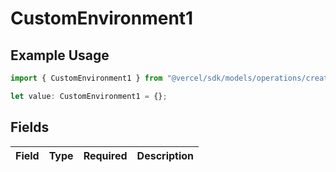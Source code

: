 # CustomEnvironment1

## Example Usage

```typescript
import { CustomEnvironment1 } from "@vercel/sdk/models/operations/createdeployment.js";

let value: CustomEnvironment1 = {};
```

## Fields

| Field       | Type        | Required    | Description |
| ----------- | ----------- | ----------- | ----------- |